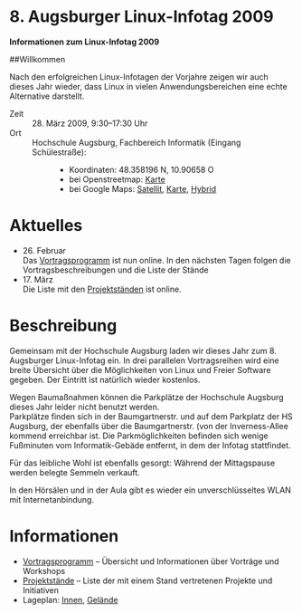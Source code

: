 # 8. Augsburger Linux-Infotag 2009
__Informationen zum Linux-Infotag 2009__

##Willkommen

Nach den erfolgreichen Linux-Infotagen der Vorjahre zeigen wir auch dieses Jahr wieder, dass Linux in vielen Anwendungsbereichen eine echte Alternative
darstellt.

<dl class="aufz">
  <dt>Zeit</dt>
  <dd>28. März 2009, 9:30–17:30 Uhr</dd>

  <dt>Ort</dt>
  <dd>Hochschule Augsburg, Fachbereich Informatik (Eingang Schülestraße):
    <ul style="margin-left: 3em;">
      <li>Koordinaten: 48.358196 N, 10.90658 O</li>
      <li>bei Openstreetmap: <a href="http://www.openstreetmap.org/index.html?mlat=48.358196&amp;mlon=10.90657&amp;zoom=16">Karte</a>
      </li><li>bei Google Maps: <a href="http://maps.google.de/maps?f=q&amp;hl=de&amp;geocode=&amp;q=48.358196,10.90658&amp;ie=UTF8&amp;t=k&amp;z=16&amp;iwloc=addr">Satellit</a>, <a href="http://maps.google.de/maps?f=q&amp;hl=de&amp;geocode=&amp;q=48.358196,10.90658&amp;ie=UTF8&amp;ll=48.358202,10.90657&amp;spn=0.009909,0.019913&amp;z=16&amp;iwloc=addr">Karte</a>, <a href="http://maps.google.de/maps?f=q&amp;q=48.358196,10.90658&amp;ie=UTF8&amp;ll=48.358202,10.90657&amp;spn=0.009909,0.019913&amp;t=h&amp;z=16&amp;iwloc=addr">Hybrid</a></li>
    </ul>
  </dd>
</dl>

<h1>Aktuelles</h1>
<ul>
  <li>26. Februar<br>Das <a href="Programm/">Vortragsprogramm</a> ist nun online. In den nächsten Tagen folgen die Vortragsbeschreibungen und die Liste der Stände</li>
  <li>17. März<br>Die Liste mit den <a href="Staende">Projektständen</a> ist online.</li>
</ul>

<h1>Beschreibung</h1>

Gemeinsam mit der Hochschule Augsburg laden wir dieses Jahr zum 8.
Augsburger Linux-Infotag ein. In drei parallelen Vortragsreihen wird eine
breite Übersicht über die Möglichkeiten von Linux und Freier Software gegeben. Der Eintritt ist natürlich wieder kostenlos.


Wegen Baumaßnahmen können die Parkplätze der Hochschule Augsburg dieses Jahr leider nicht benutzt werden.<br>
Parkplätze finden sich in der Baumgartnerstr. und auf dem Parkplatz der HS Augsburg, der ebenfalls über die Baumgartnerstr. (von der Inverness-Allee kommend erreichbar ist. Die Parkmöglichkeiten befinden sich wenige Fußminuten vom Informatik-Gebäde entfernt, in dem der Infotag stattfindet.

Für das leibliche Wohl ist ebenfalls gesorgt: Während der
Mittagspause werden belegte Semmeln verkauft.

In den Hörsälen und in der Aula gibt es wieder ein unverschlüsseltes WLAN mit Internetanbindung.


<h1>Informationen</h1>

<ul>
  <li><a href="Programm/">Vortragsprogramm</a> – Übersicht und Informationen über Vorträge und Workshops</li>
  <li><a href="Staende/">Projektstände</a> – Liste der mit einem Stand vertretenen Projekte und Initiativen</li>
  <li>Lageplan: <a href="http://www.hs-augsburg.de/lageplan/informatik/">Innen</a>, <a href="http://www.hs-augsburg.de/lageplan/informatik.html">Gelände</a></li>
</ul>
